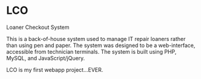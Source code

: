 LCO
===

Loaner Checkout System

This is a back-of-house system used to manage IT repair loaners rather than using pen and paper.  The system was designed to be a web-interface, accessible from technician terminals.  The system is built using PHP, MySQL, and JavaScript/jQuery.

LCO is my first webapp project...EVER.

